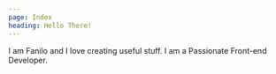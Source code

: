 ```yaml
---
page: Index
heading: Hello There!
---
```

I am Fanilo and I love creating useful stuff. I am a Passionate
Front-end Developer.

